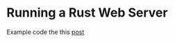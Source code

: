 # Running a Rust Web Server 

Example code the this [post](https://logankeenan.com/posts/running-a-rust-web-server/)
